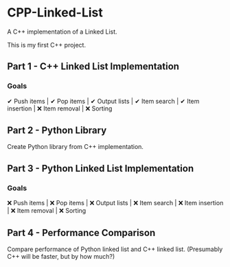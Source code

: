 ﻿# CPP-Linked-List

A C++ implementation of a Linked List.

This is my first C++ project.

## Part 1 - C++ Linked List Implementation
### Goals
 ✔ Push items | 
 ✔ Pop items | 
 ✔ Output lists | 
 ✔ Item search | 
 ✔ Item insertion | 
 ❌ Item removal | 
 ❌ Sorting

## Part 2 - Python Library
Create Python library from C++ implementation.

## Part 3 - Python Linked List Implementation
### Goals
 ❌ Push items | 
 ❌ Pop items | 
 ❌ Output lists | 
 ❌ Item search | 
 ❌ Item insertion | 
 ❌ Item removal | 
 ❌ Sorting

## Part 4 - Performance Comparison
Compare performance of Python linked list and C++ linked list.
(Presumably C++ will be faster, but by how much?)